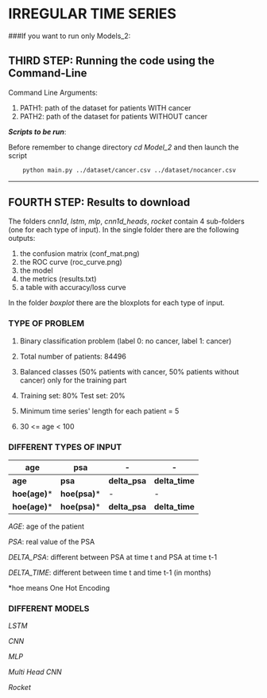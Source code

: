 # IRREGULAR TIME SERIES
###If you want to run only Models_2:
## THIRD STEP: Running the code using the Command-Line
Command Line Arguments:
1. PATH1: path of the dataset for patients WITH cancer 
2. PATH2: path of the dataset for patients WITHOUT cancer


***Scripts to be run***:

Before remember to change directory *cd Model_2* and then launch the script
```bash
    python main.py ../dataset/cancer.csv ../dataset/nocancer.csv 
```
***
## FOURTH STEP: Results to download
The folders *cnn1d*, *lstm*, *mlp*, *cnn1d_heads*, *rocket* contain 4 sub-folders (one for each type of input). In the single folder there are the following outputs:
1. the confusion matrix (conf_mat.png)
2. the ROC curve (roc_curve.png)
3. the model 
4. the metrics (results.txt)
5. a table with accuracy/loss curve

In the folder *boxplot* there are the bloxplots for each type of input.

### TYPE OF PROBLEM

1. Binary classification problem (label 0: no cancer, label 1: cancer)

2. Total number of patients: 84496


3. Balanced classes (50% patients with cancer, 50% patients without cancer) only for the training part


4. Training set: 80% Test set: 20% 


5. Minimum time series' length for each patient = 5


6. 30 <= age < 100


### DIFFERENT TYPES OF INPUT

| age           | psa           | -             | -              |
|---------------|---------------|---------------|----------------|
| **age**       | **psa**       | **delta_psa** | **delta_time** |
| **hoe(age)*** | **hoe(psa)*** | -             | -              |
| **hoe(age)*** | **hoe(psa)*** | **delta_psa** | **delta_time** |

*AGE*: age of the patient

*PSA*: real value of the PSA

*DELTA_PSA*: different between PSA at time t and PSA at time t-1

*DELTA_TIME*: different between time t and time t-1 (in months)

*hoe means One Hot Encoding

### DIFFERENT MODELS

*LSTM* 

*CNN*

*MLP*

*Multi Head CNN*

*Rocket*
